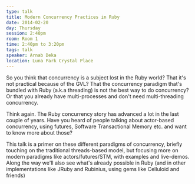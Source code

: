 ```yaml
---
type: talk
title: Modern Concurrency Practices in Ruby
date: 2014-02-20
day: Thursday
session: 2:40pm
room: Room 1
time: 2:40pm to 3:20pm
tags: talk
speaker: Arnab Deka
location: Luna Park Crystal Place
---
```


So you think that concurrency is a subject lost in the Ruby world? That it's not practical because of the GVL? That the concurrency paradigm that's bundled with Ruby (a.k.a threading) is not the best way to do concurrency? Or that you already have multi-processes and don't need multi-threading concurrency.

Think again. The Ruby concurrency story has advanced a lot in the last couple of years. Have you heard of people talking about actor-based concurrency, using futures, Software Transactional Memory etc. and want to know more about those?

This talk is a primer on these different paradigms of concurrency, briefly touching on the traditional threads-based model, but focusing more on modern paradigms like actors/futures/STM, with examples and live-demos. Along the way we'll also see what's already possible in Ruby (and in other implementations like JRuby and Rubinius, using gems like Celluloid and friends)
